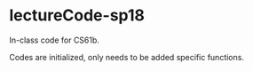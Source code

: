 # lectureCode-sp18

In-class code for CS61b.

Codes are initialized, only needs to be added specific functions.
